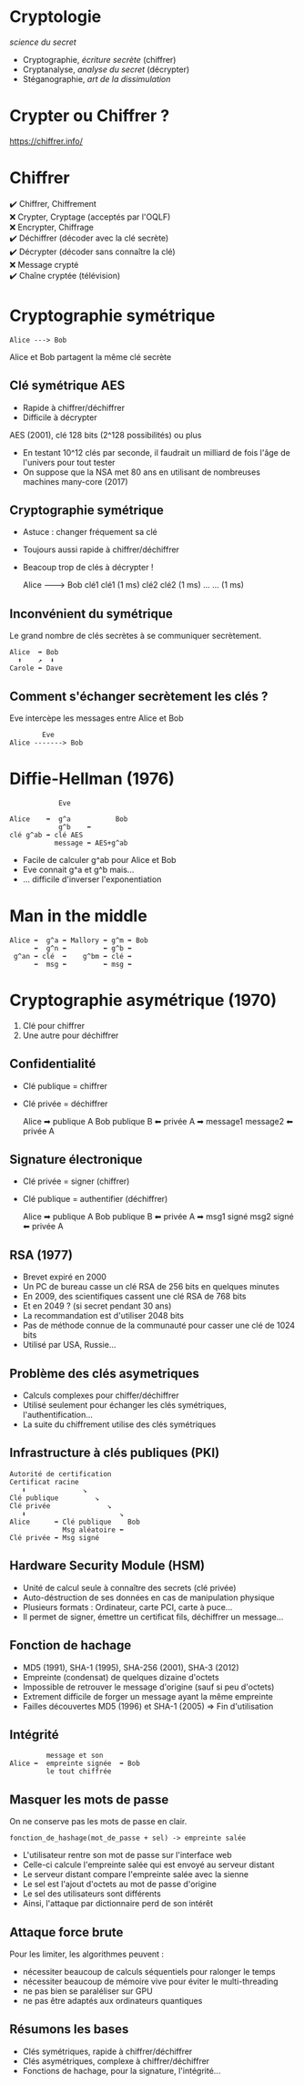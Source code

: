 Cryptologie
===========

*science du secret*

* Cryptographie, *écriture secrète* (chiffrer)
* Cryptanalyse, *analyse du secret* (décrypter)
* Stéganographie, *art de la dissimulation*


Crypter ou Chiffrer ?
=====================

https://chiffrer.info/


Chiffrer
========

✔️ Chiffrer, Chiffrement  
❌ Crypter, Cryptage (acceptés par l'OQLF)  
❌ Encrypter, Chiffrage  
✔️ Déchiffrer (décoder avec la clé secrète)  
✔️ Décrypter (décoder sans connaître la clé)  
❌ Message crypté  
✔️ Chaîne cryptée (télévision)



Cryptographie symétrique
========================

    Alice ---> Bob

Alice et Bob partagent la même clé secrète


Clé symétrique AES
------------------

* Rapide à chiffrer/déchiffrer
* Difficile à décrypter

AES (2001), clé 128 bits (2^128 possibilités) ou plus

* En testant 10^12 clés par seconde, il faudrait un milliard de fois l'âge de l'univers pour tout tester
* On suppose que la NSA met 80 ans en utilisant de nombreuses machines many-core (2017)


Cryptographie symétrique
------------------------

* Astuce : changer fréquement sa clé
* Toujours aussi rapide à chiffrer/déchiffrer
* Beacoup trop de clés à décrypter !

    Alice ---> Bob
    clé1       clé1  (1 ms)
    clé2       clé2  (1 ms)
    ...        ...   (1 ms)


Inconvénient du symétrique
--------------------------

Le grand nombre de clés secrètes à se communiquer secrètement.

    Alice  ➡ Bob
      ⬆    ↗  ⬇
    Carole ⬅ Dave


Comment s'échanger secrètement les clés ?
-----------------------------------------

Eve intercèpe les messages entre Alice et Bob

            Eve
    Alice -------> Bob


Diffie-Hellman (1976)
=====================

                Eve

    Alice    ➡  g^a           Bob
                g^b    ⬅
    clé g^ab ➡ clé AES
               message ⬅ AES+g^ab

* Facile de calculer g^ab pour Alice et Bob
* Eve connait g^a et g^b mais...
* ... difficile d'inverser l'exponentiation



Man in the middle
=================

    Alice ➡  g^a ➡ Mallory ➡ g^m ➡ Bob
          ⬅  g^n ⬅         ⬅ g^b ⬅
     g^an ➡ clé  ➡    g^bm ➡ clé ➡
          ⬅  msg ⬅         ⬅ msg ⬅



Cryptographie asymétrique (1970)
================================

1. Clé pour chiffrer
2. Une autre pour déchiffrer


Confidentialité
---------------

* Clé publique = chiffrer
* Clé privée = déchiffrer

    Alice    ➡  publique A        Bob
                publique B ⬅
    privée A ➡  message1
                message2   ⬅ privée A


Signature électronique
----------------------

* Clé privée = signer (chiffrer)
* Clé publique = authentifier (déchiffrer)

    Alice    ➡  publique A        Bob
                publique B ⬅
    privée A ➡  msg1 signé
                msg2 signé ⬅ privée A


RSA (1977)
----------

* Brevet expiré en 2000
* Un PC de bureau casse un clé RSA de 256 bits en quelques minutes
* En 2009, des scientifiques cassent une clé RSA de 768 bits
* Et en 2049 ? (si secret pendant 30 ans)
* La recommandation est d'utiliser 2048 bits
* Pas de méthode connue de la communauté pour casser une clé de 1024 bits
* Utilisé par USA, Russie...


Problème des clés asymetriques
------------------------------

* Calculs complexes pour chiffer/déchiffrer
* Utilisé seulement pour échanger les clés symétriques, l'authentification...
* La suite du chiffrement utilise des clés symétriques


Infrastructure à clés publiques (PKI)
-------------------------------------

    Autorité de certification
    Certificat racine
       ⬇              ↘
    Clé publique         ↘
    Clé privée              ↘
       ⬇                       ↘
    Alice      ➡ Clé publique    Bob
                 Msg aléatoire ⬅
    Clé privée ➡ Msg signé


Hardware Security Module (HSM)
------------------------------

* Unité de calcul seule à connaître des secrets (clé privée)
* Auto-déstruction de ses données en cas de manipulation physique
* Plusieurs formats : Ordinateur, carte PCI, carte à puce...
* Il permet de signer, émettre un certificat fils, déchiffrer un message...


Fonction de hachage
-------------------

* MD5 (1991), SHA-1 (1995), SHA-256 (2001), SHA-3 (2012)
* Empreinte (condensat) de quelques dizaine d'octets
* Impossible de retrouver le message d'origine (sauf si peu d'octets)
* Extrement difficile de forger un message ayant la même empreinte
* Failles découvertes MD5 (1996) et SHA-1 (2005) => Fin d'utilisation


Intégrité
---------

             message et son
    Alice ➡  empreinte signée  ➡ Bob
             le tout chiffrée


Masquer les mots de passe
-------------------------

On ne conserve pas les mots de passe en clair.

    fonction_de_hashage(mot_de_passe + sel) -> empreinte salée

* L'utilisateur rentre son mot de passe sur l'interface web
* Celle-ci calcule l'empreinte salée qui est envoyé au serveur distant
* Le serveur distant compare l'empreinte salée avec la sienne
* Le sel est l'ajout d'octets au mot de passe d'origine
* Le sel des utilisateurs sont différents
* Ainsi, l'attaque par dictionnaire perd de son intérêt


Attaque force brute
-------------------

Pour les limiter, les algorithmes peuvent :

* nécessiter beaucoup de calculs séquentiels pour ralonger le temps
* nécessiter beaucoup de mémoire vive pour éviter le multi-threading
* ne pas bien se paraléliser sur GPU
* ne pas être adaptés aux ordinateurs quantiques


Résumons les bases
------------------

* Clés symétriques, rapide à chiffrer/déchiffrer
* Clés asymétriques, complexe à chiffrer/déchiffrer
* Fonctions de hachage, pour la signature, l'intégrité...
